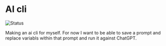 # AI cli
![Status](https://github.com/toastynerd/ai/workflows/ai.yml/badge.svg)

Making an ai cli for myself. For now I want to be able to save a prompt and replace
variabls within that prompt and run it against ChatGPT.

